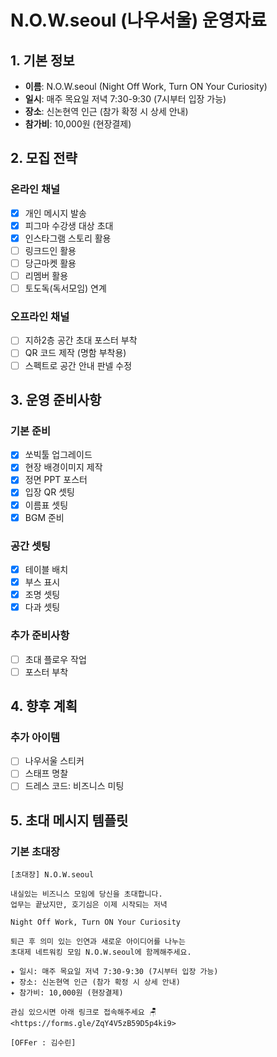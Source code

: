 # N.O.W.seoul (나우서울) 운영자료

## 1. 기본 정보
- **이름**: N.O.W.seoul (Night Off Work, Turn ON Your Curiosity)
- **일시**: 매주 목요일 저녁 7:30-9:30 (7시부터 입장 가능)
- **장소**: 신논현역 인근 (참가 확정 시 상세 안내)
- **참가비**: 10,000원 (현장결제)

## 2. 모집 전략

### 온라인 채널
- [x] 개인 메시지 발송
- [x] 피그마 수강생 대상 초대
- [x] 인스타그램 스토리 활용
- [ ] 링크드인 활용
- [ ] 당근마켓 활용
- [ ] 리멤버 활용
- [ ] 토도독(독서모임) 연계

### 오프라인 채널
- [ ] 지하2층 공간 초대 포스터 부착
- [ ] QR 코드 제작 (명함 부착용)
- [ ] 스펙트로 공간 안내 판넬 수정

## 3. 운영 준비사항

### 기본 준비
- [x] 쏘빅툴 업그레이드
- [x] 현장 배경이미지 제작
- [x] 정면 PPT 포스터
- [x] 입장 QR 셋팅
- [x] 이름표 셋팅
- [x] BGM 준비

### 공간 셋팅
- [x] 테이블 배치
- [x] 부스 표시
- [x] 조명 셋팅
- [x] 다과 셋팅

### 추가 준비사항
- [ ] 초대 플로우 작업
- [ ] 포스터 부착

## 4. 향후 계획

### 추가 아이템
- [ ] 나우서울 스티커
- [ ] 스태프 명찰
- [ ] 드레스 코드: 비즈니스 미팅

## 5. 초대 메시지 템플릿

### 기본 초대장
```
[초대장] N.O.W.seoul

내실있는 비즈니스 모임에 당신을 초대합니다.
업무는 끝났지만, 호기심은 이제 시작되는 저녁

Night Off Work, Turn ON Your Curiosity

퇴근 후 의미 있는 인연과 새로운 아이디어를 나누는
초대제 네트워킹 모임 N.O.W.seoul에 함께해주세요.

✦ 일시: 매주 목요일 저녁 7:30-9:30 (7시부터 입장 가능)
✦ 장소: 신논현역 인근 (참가 확정 시 상세 안내)
✦ 참가비: 10,000원 (현장결제)

관심 있으시면 아래 링크로 접속해주세요 🪑
<https://forms.gle/ZqY4V5zB59D5p4ki9>

[OFFer : 김수린]
``` 